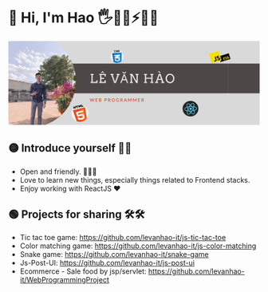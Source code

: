 # 🔴 Hi, I'm Hao 🖐👨‍💻⚡🎨🌅

<img src="https://github.com/levanhao-it/levanhao-it/blob/main/L%C3%AA%20V%C4%83n%20h%C3%A0o.png" alt="banner ">

## 🟡 Introduce yourself 🙆‍♂️

- Open and friendly. 👨‍👦‍👦
- Love to learn new things, especially things related to Frontend stacks. 
- Enjoy working with ReactJS ❤

## 🟢 Projects for sharing 🛠🛠

- Tic tac toe game: https://github.com/levanhao-it/js-tic-tac-toe
- Color matching game: https://github.com/levanhao-it/js-color-matching
- Snake game: https://github.com/levanhao-it/snake-game
- Js-Post-UI: https://github.com/levanhao-it/js-post-ui
- Ecommerce - Sale food by jsp/servlet: https://github.com/levanhao-it/WebProgrammingProject

